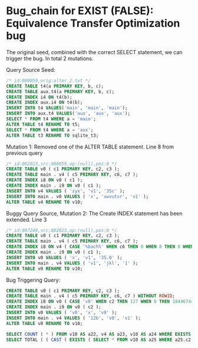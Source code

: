 # Bug_chain for EXIST (FALSE): Equivalence Transfer Optimization bug

The original seed, combined with the correct SELECT statement, we can trigger the bug. 
In total 2 mutations. 

Query Source Seed:
```SQL
/* id:000059,orig:alter_2.txt */
CREATE TABLE t4(a PRIMARY KEY, b, c);
CREATE TABLE aux.t4(a PRIMARY KEY, b, c);
CREATE INDEX i4 ON t4(b);
CREATE INDEX aux.i4 ON t4(b);
INSERT INTO t4 VALUES('main', 'main', 'main');
INSERT INTO aux.t4 VALUES('aux', 'aux', 'aux');
SELECT * FROM t4 WHERE a = 'main';
ALTER TABLE t4 RENAME TO t5;
SELECT * FROM t4 WHERE a = 'aux';
ALTER TABLE t3 RENAME TO sqlite_t3;
```

Mutation 1:
Removed one of the ALTER TABLE statement. Line 8 from previous query
```SQL
/* id:002023,src:000059,op:(null),pos:0 */
CREATE TABLE v0 ( c1 PRIMARY KEY, c2, c3 );
CREATE TABLE main . v4 ( c5 PRIMARY KEY, c6, c7 );
CREATE INDEX i8 ON v0 ( c1 );
CREATE INDEX main . i9 ON v0 ( c1 );
INSERT INTO v4 VALUES ( 'zyx', 'v1', '35c' );
INSERT INTO main . v0 VALUES ( 'x', 'xwvutsr', 'v1' );
ALTER TABLE v4 RENAME TO v10;
```


Buggy Query Source, Mutation 2:
The Create INDEX statement has been extended. Line 3
```SQL
/* id:007249,src:002023,op:(null),pos:0 */
CREATE TABLE v0 ( c1 PRIMARY KEY, c2, c3 );
CREATE TABLE main . v4 ( c5 PRIMARY KEY, c6, c7 );
CREATE INDEX i8 ON v4 ( CASE '%bach%' WHEN c6 THEN 0 WHEN 8 THEN 8 WHEN 'x' THEN 0 WHEN 2147483647 THEN c5 END, c5, c7 DESC, c5 );
CREATE INDEX main . i9 ON v0 ( c1 );
INSERT INTO v0 VALUES ( 'x', 'v1', '35.0' );
INSERT INTO main . v4 VALUES ( 'v1', 'jkl', '1' );
ALTER TABLE v0 RENAME TO v10;
```


Bug Triggering Query:
```SQL
CREATE TABLE v0 ( c1 PRIMARY KEY, c2, c3 );
CREATE TABLE main . v4 ( c5 PRIMARY KEY, c6, c7 ) WITHOUT ROWID;
CREATE INDEX i8 ON v0 ( CASE 'v0' WHEN c2 THEN 127 WHEN 0 THEN 18446744073709551488 WHEN '40000 400 1' THEN 4294967295 WHEN 18446744073709551488 THEN c2 END, c1, c3 DESC, c1 );
CREATE INDEX main . i9 ON v0 ( c2 );
INSERT INTO v0 VALUES ( 'v0', 'x', 'v0' );
INSERT INTO main . v4 VALUES ( '12b', 'v0', 'v1' );
ALTER TABLE v0 RENAME TO v10;

SELECT COUNT ( * ) FROM v10 AS a22, v4 AS a23, v10 AS a24 WHERE EXISTS ( SELECT * FROM v10 AS a25 WHERE a25.c2 = a22.c1 AND a25.c1 IS a22.c1 );
SELECT TOTAL ( ( CAST ( EXISTS ( SELECT * FROM v10 AS a25 WHERE a25.c2 = a22.c1 AND a25.c1 IS a22.c1 ) AS BOOL ) ) != 0 ) FROM v10 AS a22, v4 AS a23, v10 AS a24;
```
